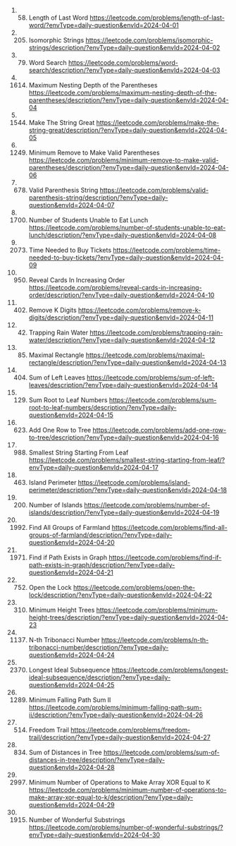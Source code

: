 1. 58. Length of Last Word
https://leetcode.com/problems/length-of-last-word/?envType=daily-question&envId=2024-04-01
2. 205. Isomorphic Strings
https://leetcode.com/problems/isomorphic-strings/description/?envType=daily-question&envId=2024-04-02
3. 79. Word Search
https://leetcode.com/problems/word-search/description/?envType=daily-question&envId=2024-04-03
4. 1614. Maximum Nesting Depth of the Parentheses
https://leetcode.com/problems/maximum-nesting-depth-of-the-parentheses/description/?envType=daily-question&envId=2024-04-04
5. 1544. Make The String Great
https://leetcode.com/problems/make-the-string-great/description/?envType=daily-question&envId=2024-04-05
6. 1249. Minimum Remove to Make Valid Parentheses
https://leetcode.com/problems/minimum-remove-to-make-valid-parentheses/description/?envType=daily-question&envId=2024-04-06
7. 678. Valid Parenthesis String
https://leetcode.com/problems/valid-parenthesis-string/description/?envType=daily-question&envId=2024-04-07
8. 1700. Number of Students Unable to Eat Lunch
https://leetcode.com/problems/number-of-students-unable-to-eat-lunch/description/?envType=daily-question&envId=2024-04-08
9. 2073. Time Needed to Buy Tickets
https://leetcode.com/problems/time-needed-to-buy-tickets/?envType=daily-question&envId=2024-04-09
10. 950. Reveal Cards In Increasing Order
https://leetcode.com/problems/reveal-cards-in-increasing-order/description/?envType=daily-question&envId=2024-04-10
11. 402. Remove K Digits
https://leetcode.com/problems/remove-k-digits/description/?envType=daily-question&envId=2024-04-11
12. 42. Trapping Rain Water
https://leetcode.com/problems/trapping-rain-water/description/?envType=daily-question&envId=2024-04-12
13. 85. Maximal Rectangle
https://leetcode.com/problems/maximal-rectangle/description/?envType=daily-question&envId=2024-04-13
14. 404. Sum of Left Leaves
https://leetcode.com/problems/sum-of-left-leaves/description/?envType=daily-question&envId=2024-04-14
15. 129. Sum Root to Leaf Numbers
https://leetcode.com/problems/sum-root-to-leaf-numbers/description/?envType=daily-question&envId=2024-04-15
16. 623. Add One Row to Tree
https://leetcode.com/problems/add-one-row-to-tree/description/?envType=daily-question&envId=2024-04-16
17. 988. Smallest String Starting From Leaf
https://leetcode.com/problems/smallest-string-starting-from-leaf/?envType=daily-question&envId=2024-04-17
18. 463. Island Perimeter
https://leetcode.com/problems/island-perimeter/description/?envType=daily-question&envId=2024-04-18
19. 200. Number of Islands
https://leetcode.com/problems/number-of-islands/description/?envType=daily-question&envId=2024-04-19
20. 1992. Find All Groups of Farmland
https://leetcode.com/problems/find-all-groups-of-farmland/description/?envType=daily-question&envId=2024-04-20
21. 1971. Find if Path Exists in Graph
https://leetcode.com/problems/find-if-path-exists-in-graph/description/?envType=daily-question&envId=2024-04-21
22. 752. Open the Lock
https://leetcode.com/problems/open-the-lock/description/?envType=daily-question&envId=2024-04-22
23. 310. Minimum Height Trees
https://leetcode.com/problems/minimum-height-trees/description/?envType=daily-question&envId=2024-04-23
24. 1137. N-th Tribonacci Number
https://leetcode.com/problems/n-th-tribonacci-number/description/?envType=daily-question&envId=2024-04-24
25. 2370. Longest Ideal Subsequence
https://leetcode.com/problems/longest-ideal-subsequence/description/?envType=daily-question&envId=2024-04-25
26. 1289. Minimum Falling Path Sum II
https://leetcode.com/problems/minimum-falling-path-sum-ii/description/?envType=daily-question&envId=2024-04-26
27. 514. Freedom Trail
https://leetcode.com/problems/freedom-trail/description/?envType=daily-question&envId=2024-04-27
28. 834. Sum of Distances in Tree
https://leetcode.com/problems/sum-of-distances-in-tree/description/?envType=daily-question&envId=2024-04-28
29. 2997. Minimum Number of Operations to Make Array XOR Equal to K
https://leetcode.com/problems/minimum-number-of-operations-to-make-array-xor-equal-to-k/description/?envType=daily-question&envId=2024-04-29
30. 1915. Number of Wonderful Substrings
https://leetcode.com/problems/number-of-wonderful-substrings/?envType=daily-question&envId=2024-04-30